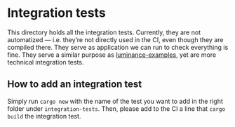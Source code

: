 # Integration tests

This directory holds all the integration tests. Currently, they are not automatized — i.e. they’re
not directly used in the CI, even though they are compiled there. They serve as application we can run to check
everything is fine. They serve a similar purpose as [luminance-examples], yet are more technical integration tests.

## How to add an integration test

Simply run `cargo new` with the name of the test you want to add in the right folder under
`integration-tests`. Then, please add to the CI a line that `cargo build` the integration test.

[luminance-examples]: ../luminance-examples
